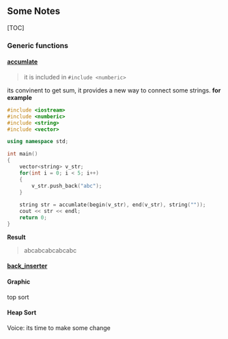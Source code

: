 ## Some Notes

[TOC]

### Generic functions

#### [accumlate](https://msdn.microsoft.com/zh-cn/library/aawk6wsh(v=vs.71).aspx "accumlate")

> it is included in `#include <numberic>`

its convinent to get sum, it provides a new way to connect some strings.
**for example**
```c++
#include <iostream>
#include <numberic>
#include <string>
#include <vector>

using namespace std;

int main()
{
	vector<string> v_str;
	for(int i = 0; i < 5; i++)
	{
		v_str.push_back("abc");
	}
	
	string str = accumlate(begin(v_str), end(v_str), string(""));
	cout << str << endl;
	return 0;
}
```
**Result**
> abcabcabcabcabc

#### [back_inserter](http://www.cplusplus.com/reference/iterator/back_inserter/)

#### Graphic
 top sort
 
#### Heap Sort

Voice:
its time to make some change
